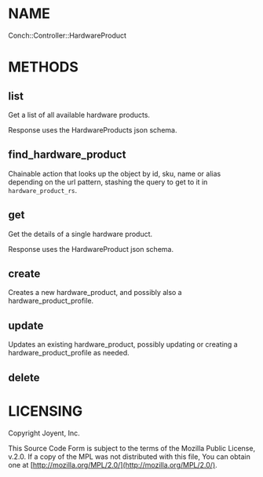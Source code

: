 # NAME

Conch::Controller::HardwareProduct

# METHODS

## list

Get a list of all available hardware products.

Response uses the HardwareProducts json schema.

## find\_hardware\_product

Chainable action that looks up the object by id, sku, name or alias depending on the url
pattern, stashing the query to get to it in `hardware_product_rs`.

## get

Get the details of a single hardware product.

Response uses the HardwareProduct json schema.

## create

Creates a new hardware\_product, and possibly also a hardware\_product\_profile.

## update

Updates an existing hardware\_product, possibly updating or creating a hardware\_product\_profile
as needed.

## delete

# LICENSING

Copyright Joyent, Inc.

This Source Code Form is subject to the terms of the Mozilla Public License,
v.2.0. If a copy of the MPL was not distributed with this file, You can obtain
one at [http://mozilla.org/MPL/2.0/](http://mozilla.org/MPL/2.0/).
